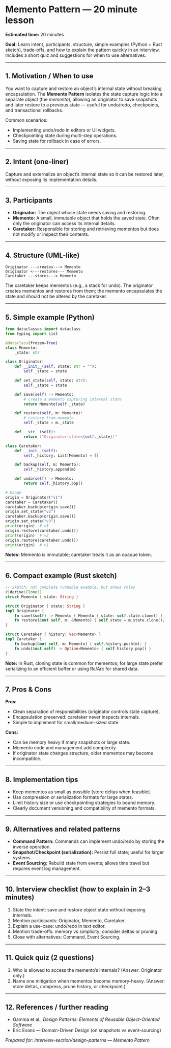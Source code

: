 # Memento Pattern — 20 minute lesson

**Estimated time:** 20 minutes

**Goal:** Learn intent, participants, structure, simple examples (Python + Rust sketch), trade-offs, and how to explain the pattern quickly in an interview. Includes a short quiz and suggestions for when to use alternatives.

---

## 1. Motivation / When to use

You want to capture and restore an object’s internal state without breaking encapsulation. The **Memento Pattern** isolates the state capture logic into a separate object (the *memento*), allowing an originator to save snapshots and later restore to a previous state — useful for undo/redo, checkpoints, and transactional rollbacks.

Common scenarios:
- Implementing undo/redo in editors or UI widgets.
- Checkpointing state during multi-step operations.
- Saving state for rollback in case of errors.

---

## 2. Intent (one-liner)

Capture and externalize an object’s internal state so it can be restored later, without exposing its implementation details.

---

## 3. Participants

- **Originator:** The object whose state needs saving and restoring.
- **Memento:** A small, immutable object that holds the saved state. Often only the originator can access its internal details.
- **Caretaker:** Responsible for storing and retrieving mementos but does not modify or inspect their contents.

---

## 4. Structure (UML-like)

```
Originator ---creates---> Memento
Originator <---restores--- Memento
Caretaker ---stores---> Memento
```

The caretaker keeps mementos (e.g., a stack for undo). The originator creates mementos and restores from them; the memento encapsulates the state and should not be altered by the caretaker.

---

## 5. Simple example (Python)

```python
from dataclasses import dataclass
from typing import List

@dataclass(frozen=True)
class Memento:
    _state: str

class Originator:
    def __init__(self, state: str = ""):
        self._state = state

    def set_state(self, state: str):
        self._state = state

    def save(self) -> Memento:
        # create a memento capturing internal state
        return Memento(self._state)

    def restore(self, m: Memento):
        # restore from memento
        self._state = m._state

    def __str__(self):
        return f"Originator(state={self._state})"

class Caretaker:
    def __init__(self):
        self._history: List[Memento] = []

    def backup(self, m: Memento):
        self._history.append(m)

    def undo(self) -> Memento:
        return self._history.pop()

# Usage
origin = Originator("v1")
caretaker = Caretaker()
caretaker.backup(origin.save())
origin.set_state("v2")
caretaker.backup(origin.save())
origin.set_state("v3")
print(origin)  # v3
origin.restore(caretaker.undo())
print(origin)  # v2
origin.restore(caretaker.undo())
print(origin)  # v1
```

**Notes:** Memento is immutable; caretaker treats it as an opaque token.

---

## 6. Compact example (Rust sketch)

```rust
// Sketch: not complete runnable example, but shows roles
#[derive(Clone)]
struct Memento { state: String }

struct Originator { state: String }
impl Originator {
    fn save(&self) -> Memento { Memento { state: self.state.clone() } }
    fn restore(&mut self, m: &Memento) { self.state = m.state.clone(); }
}

struct Caretaker { history: Vec<Memento> }
impl Caretaker {
    fn backup(&mut self, m: Memento) { self.history.push(m); }
    fn undo(&mut self) -> Option<Memento> { self.history.pop() }
}
```

**Note:** In Rust, cloning state is common for mementos; for large state prefer serializing to an efficient buffer or using Rc/Arc for shared data.

---

## 7. Pros & Cons

**Pros:**
- Clean separation of responsibilities (originator controls state capture).
- Encapsulation preserved: caretaker never inspects internals.
- Simple to implement for small/medium-sized state.

**Cons:**
- Can be memory heavy if many snapshots or large state.
- Memento code and management add complexity.
- If originator state changes structure, older mementos may become incompatible.

---

## 8. Implementation tips

- Keep mementos as small as possible (store deltas when feasible).
- Use compression or serialization formats for large states.
- Limit history size or use checkpointing strategies to bound memory.
- Clearly document versioning and compatibility of memento formats.

---

## 9. Alternatives and related patterns

- **Command Pattern:** Commands can implement undo/redo by storing the inverse operation.
- **Snapshot/Checkpoint (serialization):** Persist full state; useful for larger systems.
- **Event Sourcing:** Rebuild state from events; allows time travel but requires event log management.

---

## 10. Interview checklist (how to explain in 2–3 minutes)

1. State the intent: save and restore object state without exposing internals.
2. Mention participants: Originator, Memento, Caretaker.
3. Explain a use-case: undo/redo in text editor.
4. Mention trade-offs: memory vs simplicity; consider deltas or pruning.
5. Close with alternatives: Command, Event Sourcing.

---

## 11. Quick quiz (2 questions)

1. Who is allowed to access the memento’s internals? (Answer: Originator only.)
2. Name one mitigation when mementos become memory-heavy. (Answer: store deltas, compress, prune history, or checkpoint.)

---

## 12. References / further reading
- Gamma et al., *Design Patterns: Elements of Reusable Object-Oriented Software*
- Eric Evans — Domain-Driven Design (on snapshots vs event-sourcing)


*Prepared for: interview-section/design-patterns — Memento Pattern*

